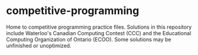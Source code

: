 # competitive-programming
Home to competitive programming practice files.
Solutions in this repository include Waterloo's Canadian Computing Contest (CCC) and the Educational Computing Organization of Ontario (ECOO).
Some solutions may be unfinished or unoptimized.
